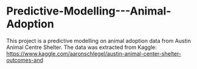 # Predictive-Modelling---Animal-Adoption
This project is a predictive modelling on animal adoption data from Austin Animal Centre Shelter. The data was extracted from Kaggle: https://www.kaggle.com/aaronschlegel/austin-animal-center-shelter-outcomes-and
